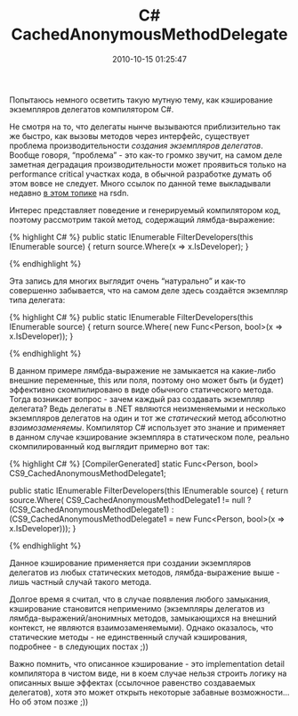 ﻿---
layout: post
title: "C# CachedAnonymousMethodDelegate"
date: 2010-10-15 01:25:47
categories: 1315695183
tags: csharp delegate cache csc
---
Попытаюсь немного осветить такую мутную тему, как кэширование экземпляров делегатов компилятором С#.

Не смотря на то, что делегаты нынче вызываются приблизительно так же быстро, как вызовы методов через интерфейс, существует проблема производительности *создания экземпляров делегатов*. Вообще говоря, “проблема” - это как-то громко звучит, на самом деле заметная деградация производительности может проявиться только на performance critical участках кода, в обычной разработке думать об этом вовсе не следует. Много ссылок по данной теме выкладывали недавно [в этом топике](http://rsdn.ru/forum/dotnet/3995281.flat.aspx) на rsdn.

Интерес представляет поведение и генерируемый компилятором код, поэтому рассмотрим такой метод, содержащий лямбда-выражение:

{% highlight C# %}
public static IEnumerable<Person>
	FilterDevelopers(this IEnumerable<Person> source)
{
	return source.Where(x => x.IsDeveloper);
}

{% endhighlight %}

Эта запись для многих выглядит очень “натурально” и как-то совершенно забывается, что на самом деле здесь создаётся экземпляр типа делегата:

{% highlight C# %}
public static IEnumerable<Person>
	FilterDevelopers(this IEnumerable<Person> source)
{
	return source.Where(
		new Func<Person, bool>(x => x.IsDeveloper));
}

{% endhighlight %}

В данном примере лямбда-выражение не замыкается на какие-либо внешние переменные, this или поля, поэтому оно может быть (и будет) эффективно скомпилировано в виде обычного статического метода. Тогда возникает вопрос - зачем каждый раз создавать экземпляр делегата? Ведь делегаты в .NET являются неизменяемыми и несколько экземпляров делегатов на один и тот же *статический* метод абсолютно *взаимозаменяемы*. Компилятор C# использует это знание и применяет в данном случае кэширование экземпляра в статическом поле, реально скомпилированный код выглядит примерно вот так:

{% highlight C# %}
[CompilerGenerated]
static Func<Person, bool> CS9_CachedAnonymousMethodDelegate1;

public static IEnumerable<Person>
	FilterDevelopers(this IEnumerable<Person> source)
{
	return source.Where(
		CS9_CachedAnonymousMethodDelegate1 != null
			? (CS9_CachedAnonymousMethodDelegate1)
			: (CS9_CachedAnonymousMethodDelegate1
				= new Func<Person, bool>(x => x.IsDeveloper)));
}

{% endhighlight %}

Данное кэширование применяется при создании экземпляров делегатов из любых статических методов, лямбда-выражение выше - лишь частный случай такого метода.

Долгое время я считал, что в случае появления любого замыкания, кэширование становится неприменимо (экземпляры делегатов из лямбда-выражений/анонимных методов, замыкающихся на внешний контекст, не являются взаимозаменяемыми). Однако оказалось, что статические методы - не единственный случай кэширования, подробнее - в следующих постах ;))

Важно помнить, что описанное кэширование - это implementation detail компилятора в чистом виде, ни в коем случае нельзя строить логику на описанных выше эффектах (ссылочное равенство создаваемых делегатов), хотя это может открыть некоторые забавные возможности… Но об этом позже ;))